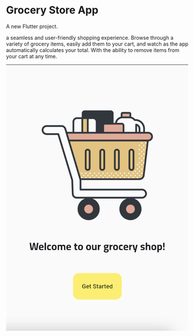 # Grocery Store App

A new Flutter project.

a seamless and user-friendly shopping experience. Browse through a variety of grocery items, easily add them to your cart, and watch as the app automatically calculates your total. With the ability to remove items from your cart at any time.

<img src="assets/app1.png" alt="Grocery App Screenshot" width="500" />
